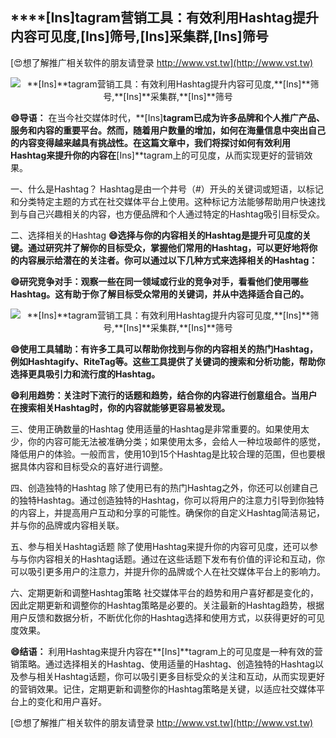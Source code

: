 ## ****[Ins]**tagram营销工具：有效利用Hashtag提升内容可见度,**[Ins]**筛号,**[Ins]**采集群,**[Ins]**筛号**

[😍想了解推广相关软件的朋友请登录 http://www.vst.tw](http://www.vst.tw)

 <center><img src="https://vst.tw/MP4/tuiguang/png/1.png" alt="**[Ins]**tagram营销工具：有效利用Hashtag提升内容可见度,**[Ins]**筛号,**[Ins]**采集群,**[Ins]**筛号"></center>

**😄导语：**
在当今社交媒体时代，**[Ins]**tagram已成为许多品牌和个人推广产品、服务和内容的重要平台。然而，随着用户数量的增加，如何在海量信息中突出自己的内容变得越来越具有挑战性。在这篇文章中，我们将探讨如何有效利用Hashtag来提升你的内容在**[Ins]**tagram上的可见度，从而实现更好的营销效果。

一、什么是Hashtag？
Hashtag是由一个井号（#）开头的关键词或短语，以标记和分类特定主题的方式在社交媒体平台上使用。这种标记方法能够帮助用户快速找到与自己兴趣相关的内容，也方便品牌和个人通过特定的Hashtag吸引目标受众。

二、选择相关的Hashtag
**😄选择与你的内容相关的Hashtag是提升可见度的关键。通过研究并了解你的目标受众，掌握他们常用的Hashtag，可以更好地将你的内容展示给潜在的关注者。你可以通过以下几种方式来选择相关的Hashtag：**

**😄研究竞争对手：观察一些在同一领域或行业的竞争对手，看看他们使用哪些Hashtag。这有助于你了解目标受众常用的关键词，并从中选择适合自己的。**

 <center><img src="https://vst.tw/MP4/tuiguang/png/2.png" alt="**[Ins]**tagram营销工具：有效利用Hashtag提升内容可见度,**[Ins]**筛号,**[Ins]**采集群,**[Ins]**筛号"></center>

**😄使用工具辅助：有许多工具可以帮助你找到与你的内容相关的热门Hashtag，例如Hashtagify、RiteTag等。这些工具提供了关键词的搜索和分析功能，帮助你选择更具吸引力和流行度的Hashtag。**

**😄利用趋势：关注时下流行的话题和趋势，结合你的内容进行创意组合。当用户在搜索相关Hashtag时，你的内容就能够更容易被发现。**

三、使用正确数量的Hashtag
使用适量的Hashtag是非常重要的。如果使用太少，你的内容可能无法被准确分类；如果使用太多，会给人一种垃圾邮件的感觉，降低用户的体验。一般而言，使用10到15个Hashtag是比较合理的范围，但也要根据具体内容和目标受众的喜好进行调整。

四、创造独特的Hashtag
除了使用已有的热门Hashtag之外，你还可以创建自己的独特Hashtag。通过创造独特的Hashtag，你可以将用户的注意力引导到你独特的内容上，并提高用户互动和分享的可能性。确保你的自定义Hashtag简洁易记，并与你的品牌或内容相关联。

五、参与相关Hashtag话题
除了使用Hashtag来提升你的内容可见度，还可以参与与你内容相关的Hashtag话题。通过在这些话题下发布有价值的评论和互动，你可以吸引更多用户的注意力，并提升你的品牌或个人在社交媒体平台上的影响力。

六、定期更新和调整Hashtag策略
社交媒体平台的趋势和用户喜好都是变化的，因此定期更新和调整你的Hashtag策略是必要的。关注最新的Hashtag趋势，根据用户反馈和数据分析，不断优化你的Hashtag选择和使用方式，以获得更好的可见度效果。

**😄结语：**
利用Hashtag来提升内容在**[Ins]**tagram上的可见度是一种有效的营销策略。通过选择相关的Hashtag、使用适量的Hashtag、创造独特的Hashtag以及参与相关Hashtag话题，你可以吸引更多目标受众的关注和互动，从而实现更好的营销效果。记住，定期更新和调整你的Hashtag策略是关键，以适应社交媒体平台上的变化和用户喜好。

[😍想了解推广相关软件的朋友请登录 http://www.vst.tw](http://www.vst.tw)



